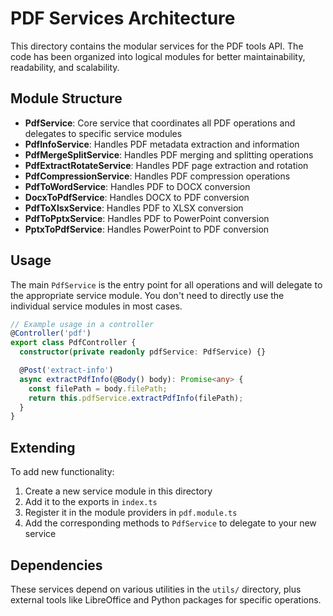 # PDF Services Architecture

This directory contains the modular services for the PDF tools API. The code has been organized into logical modules for better maintainability, readability, and scalability.

## Module Structure

- **PdfService**: Core service that coordinates all PDF operations and delegates to specific service modules
- **PdfInfoService**: Handles PDF metadata extraction and information
- **PdfMergeSplitService**: Handles PDF merging and splitting operations
- **PdfExtractRotateService**: Handles PDF page extraction and rotation
- **PdfCompressionService**: Handles PDF compression operations
- **PdfToWordService**: Handles PDF to DOCX conversion
- **DocxToPdfService**: Handles DOCX to PDF conversion
- **PdfToXlsxService**: Handles PDF to XLSX conversion
- **PdfToPptxService**: Handles PDF to PowerPoint conversion
- **PptxToPdfService**: Handles PowerPoint to PDF conversion

## Usage

The main `PdfService` is the entry point for all operations and will delegate to the appropriate service module. You don't need to directly use the individual service modules in most cases.

```typescript
// Example usage in a controller
@Controller('pdf')
export class PdfController {
  constructor(private readonly pdfService: PdfService) {}

  @Post('extract-info')
  async extractPdfInfo(@Body() body): Promise<any> {
    const filePath = body.filePath;
    return this.pdfService.extractPdfInfo(filePath);
  }
}
```

## Extending

To add new functionality:

1. Create a new service module in this directory
2. Add it to the exports in `index.ts`
3. Register it in the module providers in `pdf.module.ts`
4. Add the corresponding methods to `PdfService` to delegate to your new service

## Dependencies

These services depend on various utilities in the `utils/` directory, plus external tools like LibreOffice and Python packages for specific operations.
